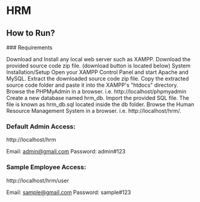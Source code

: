 # HRM

## How to Run?

### Requirements

Download and Install any local web server such as XAMPP.
Download the provided source code zip file. (download button is located below)
System Installation/Setup
Open your XAMPP Control Panel and start Apache and MySQL.
Extract the downloaded source code zip file.
Copy the extracted source code folder and paste it into the XAMPP's "htdocs" directory.
Browse the PHPMyAdmin in a browser. i.e. http://localhost/phpmyadmin
Create a new database named hrm_db.
Import the provided SQL file. The file is known as hrm_db.sql located inside the db folder.
Browse the Human Resource Management System in a browser. i.e. http://localhost/hrm/.


### Default Admin Access:
http://localhost/hrm

Email: admin@gmail.com
Password: admin#123

### Sample Employee Access:
http://localhost/hrm/user

Email: sample@gmail.com
Password: sample#123
